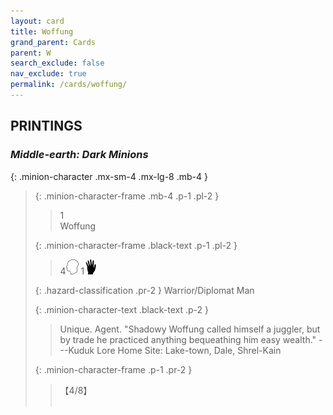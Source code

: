 ```yaml
---
layout: card
title: Woffung
grand_parent: Cards
parent: W
search_exclude: false
nav_exclude: true
permalink: /cards/woffung/
---
```


## PRINTINGS


### _Middle-earth: Dark Minions_

{: .minion-character .mx-sm-4 .mx-lg-8 .mb-4 }
> {: .minion-character-frame .mb-4 .p-1 .pl-2 }
> > <div class="hazard-mp">1</div>
> > <div class="card-name">Woffung</div>
>
> {: .minion-character-frame .black-text .p-1 .pl-2 }
> > 4![](/assets/images/mind.svg) 1![](/assets/images/di.svg)
>
> {: .hazard-classification .pr-2 }
> Warrior/Diplomat Man
>
> {: .minion-character-text .black-text .p-2 }
> > Unique. Agent.  "Shadowy Woffung called himself a juggler, but by trade he practiced anything bequeathing him easy wealth." ---Kuduk Lore  Home Site: Lake-town, Dale, Shrel-Kain 
>
> {: .minion-character-frame .p-1 .pr-2 }
> > <div class="card-shield">【4/8】</div>
> > <div class="card-corruption-white">&nbsp;</div>
